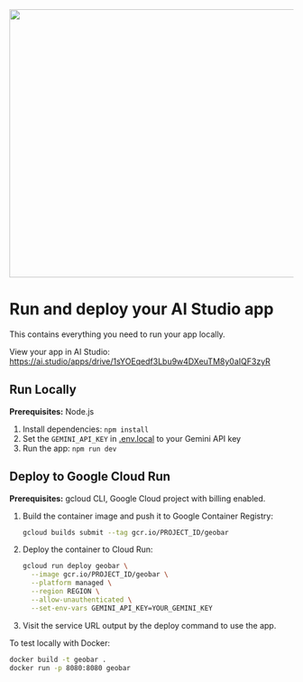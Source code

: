 <div align="center">
<img width="1200" height="475" alt="GHBanner" src="https://github.com/user-attachments/assets/0aa67016-6eaf-458a-adb2-6e31a0763ed6" />
</div>

# Run and deploy your AI Studio app

This contains everything you need to run your app locally.

View your app in AI Studio: https://ai.studio/apps/drive/1sYOEqedf3Lbu9w4DXeuTM8y0aIQF3zyR

## Run Locally

**Prerequisites:**  Node.js


1. Install dependencies:
   `npm install`
2. Set the `GEMINI_API_KEY` in [.env.local](.env.local) to your Gemini API key
3. Run the app:
   `npm run dev`

## Deploy to Google Cloud Run

**Prerequisites:** gcloud CLI, Google Cloud project with billing enabled.

1. Build the container image and push it to Google Container Registry:
   ```sh
   gcloud builds submit --tag gcr.io/PROJECT_ID/geobar
   ```
2. Deploy the container to Cloud Run:
   ```sh
   gcloud run deploy geobar \
     --image gcr.io/PROJECT_ID/geobar \
     --platform managed \
     --region REGION \
     --allow-unauthenticated \
     --set-env-vars GEMINI_API_KEY=YOUR_GEMINI_KEY
   ```
3. Visit the service URL output by the deploy command to use the app.

To test locally with Docker:
```sh
docker build -t geobar .
docker run -p 8080:8080 geobar
```
